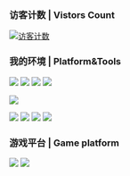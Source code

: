 ### 访客计数 | Vistors Count
[![访客计数](https://count.getloli.com/get/@hatsuyuki280?theme=rule34)](#)

### 我的环境 | Platform&Tools
[![](https://img.shields.io/badge/Linux-Debian%2010-33aadd?style=flat-square&logo=debian&logoColor=f66)](https://https://www.debian.org/)
[![](https://img.shields.io/badge/Linux-Kubuntu%2020.04%20LTS-33aadd?style=flat-square&logo=kde&logoColor=6cf)](https://https://kubuntu.org/)
[![](https://img.shields.io/badge/Windows-10-33aadd?style=flat-square&logo=windows&logoColor=6cf)](https://www.microsoft.com/windows/get-windows-10)
[![](https://img.shields.io/badge/IDE-Visual%20Studio%20Code-33aadd?style=flat-square&logo=visual-studio-code&logoColor=6cf)](https://code.visualstudio.com/)

[![](https://img.shields.io/badge/Xiaomi-6-black?style=flat-square&logo=xiaomi&logoColor=golden)](https://www.mi.com/)

[![](https://img.shields.io/badge/Python-3.8-33aadd?style=flat-square&logo=python&logoColor=ffffff)](https://www.python.org/)
[![](https://img.shields.io/badge/Bash-444444?style=flat-square&logo=GNU-bash&logoColor=ffffff)](https://www.gnu.org/software/bash/)
[![](https://img.shields.io/badge/Git-444444?style=flat-square&logo=github&logoColor=ffffff)](https://gitHub.com/hatsuyuki280/)
[![](https://img.shields.io/badge/-Nginx-269539?style=flat-square&logo=nginx&logoColor=ffffff)](https://nginx.org/)

### 游戏平台 | Game platform
[![](https://img.shields.io/badge/Xbox-One-black?style=flat-square&logo=Xbox)](https://account.xbox.com/profile?gamertag=yuki233dayo)
[![](https://img.shields.io/badge/Steam-171a21?style=flat-square&logo=steam)](https://steamcommunity.com/id/yukidayo/)
<!--
**hatsuyuki280/hatsuyuki280** is a ✨ _special_ ✨ repository because its `README.md` (this file) appears on your GitHub profile.

Here are some ideas to get you started:

- 🔭 I’m currently working on ...
- 🌱 I’m currently learning ...
- 👯 I’m looking to collaborate on ...
- 🤔 I’m looking for help with ...
- 💬 Ask me about ...
- 📫 How to reach me: ...
- 😄 Pronouns: ...
- ⚡ Fun fact: ...
-->
